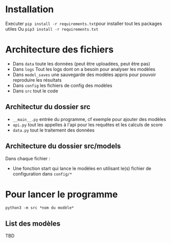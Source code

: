 # Installation
Executer `pip install -r requirements.txt`pour installer tout les packages utiles
Ou `pip3 install -r requirements.txt`

# Architecture des fichiers
- Dans `data` toute les données (peut être uploadées, peut être pas)
- Dans `logs` Tout les logs dont on a besoin pour analyser les modèles
- Dans `model_saves` une sauvegarde des modèles appris pour pouvoir reproduire les résultats
- Dans `config` les fichiers de config des modèles
- Dans `src` tout le code

## Architectur du dossier src
- `__main__.py` entrée du programme, cf exemple pour ajouter des modèles
- `api.py` tout les appelles à l'api pour les requêtes et les calculs de score
- `data.py` tout le traitement des données

## Architecture du dossier src/models
Dans chaque fichier :

- Une fonction start qui lance le modèles en utilisant le(s) fichier de configuration dans `config/*`

# Pour lancer le programme
`python3 -m src *nom du modèle*`

## List des modèles
TBD